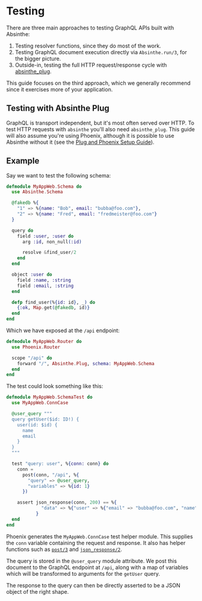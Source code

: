 # Testing

There are three main approaches to testing GraphQL APIs built with Absinthe:

1. Testing resolver functions, since they do most of the work.
2. Testing GraphQL document execution directly via `Absinthe.run/3`, for the bigger picture.
3. Outside-in, testing the full HTTP request/response cycle with [absinthe_plug](https://hexdocs.pm/absinthe_plug/Absinthe.Plug.html).

This guide focuses on the third approach, which we generally recommend since it exercises more
of your application.

## Testing with Absinthe Plug

GraphQL is transport independent, but it's most often served over HTTP. To test HTTP requests with `absinthe` you'll also need `absinthe_plug`. This guide will also assume you're using Phoenix, although 
it is possible to use Absinthe without it (see the [Plug and Phoenix Setup Guide](plug-phoenix.md)).

## Example

Say we want to test the following schema:

```elixir
defmodule MyAppWeb.Schema do
  use Absinthe.Schema

  @fakedb %{
    "1" => %{name: "Bob", email: "bubba@foo.com"},
    "2" => %{name: "Fred", email: "fredmeister@foo.com"}
  }

  query do
    field :user, :user do
      arg :id, non_null(:id)

      resolve &find_user/2
    end
  end

  object :user do
    field :name, :string
    field :email, :string
  end

  defp find_user(%{id: id}, _) do
    {:ok, Map.get(@fakedb, id)}
  end
end
```

Which we have exposed at the `/api` endpoint:

```elixir
defmodule MyAppWeb.Router do
  use Phoenix.Router

  scope "/api" do
    forward "/", Absinthe.Plug, schema: MyAppWeb.Schema
  end
end
```

The test could look something like this:

```elixir
defmodule MyAppWeb.SchemaTest do
  use MyAppWeb.ConnCase

  @user_query """
  query getUser($id: ID!) {
    user(id: $id) {
      name
      email
    }
  }
  """

  test "query: user", %{conn: conn} do
    conn =
      post(conn, "/api", %{
        "query" => @user_query,
        "variables" => %{id: 1}
      })

    assert json_response(conn, 200) == %{
             "data" => %{"user" => %{"email" => "bubba@foo.com", "name" => "Bob"}}
           }
  end
end

```

Phoenix generates the `MyAppWeb.ConnCase` test helper module. This supplies the
`conn` variable containing the request and response.  It also has helper functions 
such as [`post/3`](https://hexdocs.pm/phoenix/Phoenix.ConnTest.html#post/3)
and [`json_response/2`](https://hexdocs.pm/phoenix/Phoenix.ConnTest.html#json_response/2).

The query is stored in the `@user_query` module attribute. We post this document to
the GraphQL endpoint at `/api`, along with a map of variables which will be 
transformed to arguments for the `getUser` query.

The response to the query can then be directly asserted to be a JSON object of the right shape.
